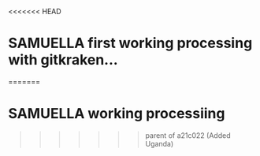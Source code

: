 <<<<<<< HEAD
# SAMUELLA first working processing with gitkraken...
=======
# SAMUELLA working processiing
>>>>>>> parent of a21c022 (Added Uganda)
